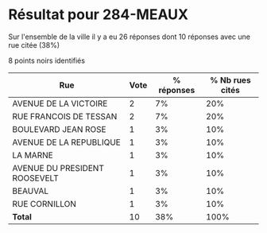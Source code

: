# Résultat pour 284-MEAUX

Sur l'ensemble de la ville il y a eu 26 réponses dont 10 réponses avec une rue citée (38%)

8 points noirs identifiés

| Rue | Vote | % réponses | % Nb rues cités|
|-----|------|------------|----------------|
| AVENUE DE LA VICTOIRE | 2 | 7% | 20%|
| RUE FRANCOIS DE TESSAN | 2 | 7% | 20%|
| BOULEVARD JEAN ROSE | 1 | 3% | 10%|
| AVENUE DE LA REPUBLIQUE | 1 | 3% | 10%|
| LA MARNE | 1 | 3% | 10%|
| AVENUE DU PRESIDENT ROOSEVELT | 1 | 3% | 10%|
| BEAUVAL | 1 | 3% | 10%|
| RUE CORNILLON | 1 | 3% | 10%|
| **Total** | 10 | 38% | 100%|
